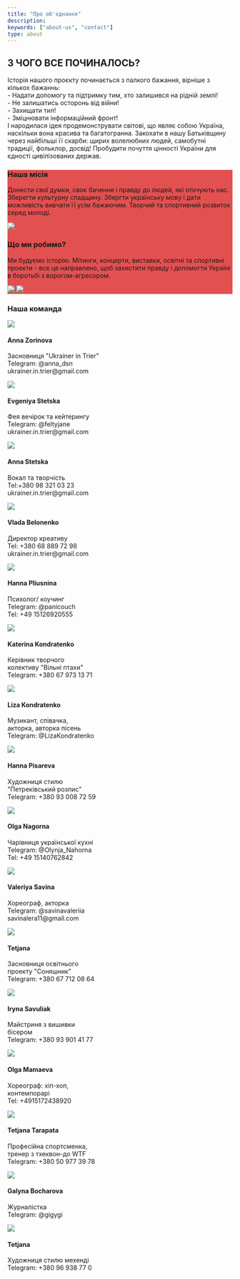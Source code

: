 ```yaml
---
title: "Про об'єднання"
description:
keywords: ["about-us", "contact"]
type: about
---
```


<div class='text-left mt-8 mx-auto container px-7 text-justify'>
    <h2 class='uppercase text-4xl text-red-600 font-bold py-4 '>З ЧОГО ВСЕ ПОЧИНАЛОСЬ?</h2>
    <p>Історія нашого проєкту починається з палкого бажання, вірніше з кількох бажаннь:<br>
- Надати допомогу та підтримку тим, хто залишився на рідній землі!<br>
- Не залишатись осторонь від війни! <br>
- Захищати тил! <br>
- Зміцнювати інформаційний фронт! <br>
І народилася ідея продемонструвати світові, що являє собою Україна, наскільки вона красива та багатогранна. Закохати в нашу Батьківщину через найбільші її скарби: щирих волелюбних людей, самобутні традиції, фольклор, досвід! Пробудити почуття цінності України для єдності цивілізованих держав.</p>
</div>

<div class=' my-4 bg-fixed bg-cover' style='background-image: url("/aboutImg/e57edb_006f24e215b6495eabfd5331e03b43e6_mv2.jpg")'>
    <div style='background-color: rgba(220, 38, 38, 0.8)'>
        <div class='grid lg:grid-cols-2 3xl:gap-10 lg:gap-4 gap-2 mx-auto container px-7'>
        <div class='text-left  flex flex-col justify-around'>
        <h3 class='text-white text-2xl font-bold py-4'>Наша місія</h3> 
        <p class='text-white py-4 text-justify'>Донести свої думки, своє бачення і правду до людей, які оточують нас. Зберегти культурну спадщину.
Збергти українську мову і дати можливість вивчати її усім бажаючим.  
Творчий та спортивний розвиток серед молоді. </p>
        <img src='/aboutImg/photo_2022-11-06_19-02-59.jpg' class='pb-8 w-full md:m-auto'>
    </div>
    <div class='text-left flex flex-col justify-around relative' >
        <h3 class='text-white text-2xl font-bold py-4'>Що ми робимо?</h3>
        <p class='text-white pb-10 text-justify'>Ми будуємо історію. 
Мітинги, концерти, виставки, освітні та спортивні проекти - все це направлено, щоб захистити правду і допомогти Україні в боротьбі з ворогом-агресором.</p>
        <img src='/aboutImg/photo_2022-11-06_19-03-58.jpg' class='pb-8 md:w-4/6 lg:w-4/6 3xl:w-4/6 m-auto md:m-0 lg:m-0 3xl:m-0'>
        <img src='/aboutImg/IMG_20221015_130146.jpg' class='absolute 3xl:top-52  ld:top-52 md:top-52 3xl:right-28 3xl:w-36 lg:right-20 lg:w-28 md:right-24 md:block lg:block 3xl:block hidden'>
    </div>
    </div>
    </div>
</div>
<div class='container mx-auto my-4 px-6'>
    <h3 class='text-4xl font-bold text-red-600'>Наша команда</h3>
</div>
    <div class='grid gap-4 3xl:grid-cols-4 lg:grid-cols-3 md:grid-cols-2 m-auto '>
    <div class='relative'>
        <img src='/aboutImg/ourTeam/e57edb_f4bd2241b33a4fa89cb557af819e7d93_mv2.jpg'>
        <div class='absolute bg-white bottom-0'>
            <h4 class='text-2xl p-2 '>Anna Zorinova</h4>
            <p class='px-2 pb-2'>Засновниця "Ukrainer in Trier"<br>
                Telegram: @anna_dsn <br>
                ukrainer.in.trier@gmail.com</p>
        </div>
    </div>
    <div class='relative'>
        <img src='/aboutImg/ourTeam/e57edb_daf7955f44864dbfb8b8c92e3791b9c2_mv2.jpg'>
        <div class='absolute bg-white bottom-0'>
            <h4 class='text-2xl p-2 '>Evgeniya Stetska</h4>
            <p class='px-2 pb-2'>Фея вечірок та кейтерингу <br>
            Telegram: @feltyjane <br>
            ukrainer.in.trier@gmail.com</p>
        </div>
    </div>
    <div class='relative'>
        <img src='/aboutImg/ourTeam/e57edb_c4c7b5d8df4d466893f738a7badc7f6c_mv2.jpg'>
        <div class='absolute bg-white bottom-0'>
            <h4 class='text-2xl p-2 '>Anna Stetska</h4>
            <p class='px-2 pb-2'>Вокал та творчість<br>
            Tel:+380 98 321 03 23 <br>
            ukrainer.in.trier@gmail.com</p>
        </div>
    </div>
    <div class='relative'>
        <img src='/aboutImg/ourTeam/e57edb_772e302b0df8415985da4b83c6ff4c83_mv2.jpg'>
        <div class='absolute bg-white bottom-0'>
            <h4 class='text-2xl p-2 '>Vlada Belonenko</h4>
            <p class='px-2 pb-2'>Директор креативу<br>
            Tel: +380 68 889 72 98<br>
            ukrainer.in.trier@gmail.com</p>
        </div>
    </div>
    <div class='relative'>
        <img src='/aboutImg/ourTeam/e57edb_4265bc9abc744880b04928e9a47f5335_mv2.jpg'>
        <div class='absolute bg-white bottom-0'>
            <h4 class='text-2xl p-2'>Hanna Pliusnina</h4>
            <p class='px-2 pb-2'>Психолог/ коучинг <br>
            Telegram: @panicouch <br>
            Tel: +49 15126920555</p>
        </div>
    </div>
    <div class='relative'>
        <img src='/aboutImg/ourTeam/e57edb_f4bd2241b33a4fa89cb557af819e7d93_mv2.jpg'>
        <div class='absolute bg-white bottom-0'>
            <h4 class='text-2xl p-2 '>Katerina Kondratenko</h4>
            <p class='px-2 pb-2'>Керівник творчого <br>
             колективу "Вільні птахи"<br>
            Telegram: +380 67 973 13 71</p>
        </div>
    </div>
    <div class='relative'>
        <img src='/aboutImg/ourTeam/e57edb_edd0dfb565fc4493ac5177df5e1969ef_mv2.jpg'>
        <div class='absolute bg-white bottom-0'>
            <h4 class='text-2xl p-2 '>Liza Kondratenko</h4>
            <p class='px-2 pb-2'>Музикант,  співачка, <br>
            акторка, авторка пісень <br>
            Telegram: @LizaKondratenko</p>
        </div>
    </div>
    <div class='relative'>
        <img src='/aboutImg/ourTeam/e57edb_cd6f97a205ec46208bb9ac4d8b900647_mv2.jpg'>
        <div class='absolute bg-white bottom-0'>
            <h4 class='text-2xl p-2 '>Hanna Pisareva</h4>
            <p class='px-2 pb-2'>Художниця стилю <br>
            "Петреківський розпис" <br>
            Telegram: +380 93 008 72 59</p>
        </div>
    </div >
    <div class='relative'>
        <img src='/aboutImg/ourTeam/e57edb_93acaa516638493fb42b1115ac53868d_mv2.jpg'>
        <div class='absolute bg-white bottom-0'>
            <h4 class='text-2xl p-2 '>Olga Nagorna</h4>
            <p class='px-2 pb-2'>Чарівниця української кухні<br>
            Telegram: @Olynja_Nahorna <br>
            Tel: +49 15140762842</p>
        </div>
    </div>
    <div class='relative'>
        <img src='/aboutImg/ourTeam/e57edb_173d9fccc6ff4ff6ba22de462d892a90_mv2.jpg'>
        <div class='absolute bg-white bottom-0'>
            <h4 class='text-2xl p-2 '>Valeriya Savina</h4>
            <p class='px-2 pb-2'>Хореограф, акторка <br>
            Telegram: @savinavaleriia <br>
            savinalera11@gmail.com </p>
        </div>
    </div>
    <div class='relative'>
        <img src='/aboutImg/ourTeam/e57edb_c728cd6c2550432eb05542ffe294e17f_mv2.jpg'>
        <div class='absolute bg-white bottom-0'>
            <h4 class='text-2xl p-2 '>Tetjana</h4>
            <p class='px-2 pb-2'>Засновниця освітнього<br>
             проекту "Соняшник"<br>
            Telegram: +380 67 712 08 64</p>
        </div>
    </div>
    <div class='relative'>
        <img src='/aboutImg/ourTeam/e57edb_ee79e418be9f43879b6d7abe84dab45a_mv2.jpg'>
        <div class='absolute bg-white bottom-0'>
            <h4 class='text-2xl p-2 '>Iryna Savuliak</h4>
            <p class='px-2 pb-2'>Майстриня з вишивки <br>
             бісером<br>
            Telegram: +380 93 901 41 77</p>
        </div>
    </div>
    <div class='relative'>
        <img src='/aboutImg/ourTeam/e57edb_3dc08f9fce1e4134b1ac53b52c20ddca_mv2.jpg'>
        <div class='absolute bg-white bottom-0'>
            <h4 class='text-2xl p-2 '>Olga Mamaeva</h4>
            <p class='px-2 pb-2'>Хореограф: хіп-хоп,<br>
            контемпорарі <br>
            Tel: +4915172438920</p>
        </div>
    </div>
    <div class='relative'>
        <img src='/aboutImg/ourTeam/e57edb_a14f5e29a88a4fe1bdd818ec392cf911_mv2.jpg'>
        <div class='absolute bg-white bottom-0'>
            <h4 class='text-2xl p-2 '>Tetjana Tarapata</h4>
            <p class='px-2 pb-2'>Професійна спортсменка,<br>
            тренер з тхеквон-до WTF <br>
            Telegram: +380 50 977 39 78</p>
        </div>
    </div>
    <div class='relative'>
        <img src='/aboutImg/ourTeam/e57edb_8b4abc690730460cb5ce09604e1c35b7_mv2.jpg'>
        <div class='absolute bg-white bottom-0'>
            <h4 class='text-2xl p-42'>Galyna Bocharova</h4>
            <p class='px-2 pb-2'>Журналістка <br>
            Telegram: @gigygi</p>
        </div>
    </div>
    <div class='relative'>
        <img src='/aboutImg/ourTeam/e57edb_28367760492d4269b3818f13c7ea1f14_mv2.jpg'>
        <div class='absolute bg-white bottom-0'>
            <h4 class='text-2xl p-2 '>Tetjana</h4>
            <p class='px-2 pb-2'>Художниця стилю мехенді <br>
            Telegram: +380 96 938 77 0</p>
        </div>
    </div>
</div>


